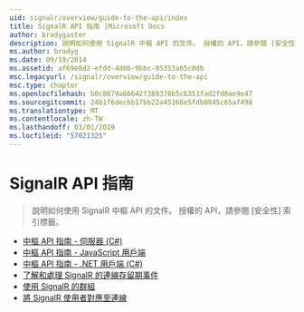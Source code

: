 ```yaml
---
uid: signalr/overview/guide-to-the-api/index
title: SignalR API 指南 |Microsoft Docs
author: bradygaster
description: 說明如何使用 SignalR 中樞 API 的文件。 授權的 API，請參閱 [安全性] 索引標籤。
ms.author: bradyg
ms.date: 09/19/2014
ms.assetid: af69e8d2-efdd-4d0b-9bbc-95353a65c0db
msc.legacyurl: /signalr/overview/guide-to-the-api
msc.type: chapter
ms.openlocfilehash: b0c8879a66642f389378b5c6353fad2fd0ae9e47
ms.sourcegitcommit: 24b1f6decbb17bb22a45166e5fdb0845c65af498
ms.translationtype: MT
ms.contentlocale: zh-TW
ms.lasthandoff: 03/01/2019
ms.locfileid: "57021325"
---
```

<a name="signalr-guide-to-the-api"></a>SignalR API 指南
====================
> 說明如何使用 SignalR 中樞 API 的文件。 授權的 API，請參閱 [安全性] 索引標籤。


- [中樞 API 指南 - 伺服器 (C#)](hubs-api-guide-server.md)
- [中樞 API 指南 - JavaScript 用戶端](hubs-api-guide-javascript-client.md)
- [中樞 API 指南 - .NET 用戶端 (C#)](hubs-api-guide-net-client.md)
- [了解和處理 SignalR 的連線存留期事件](handling-connection-lifetime-events.md)
- [使用 SignalR 的群組](working-with-groups.md)
- [將 SignalR 使用者對應至連線](mapping-users-to-connections.md)
